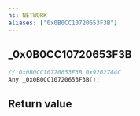 ```yaml
---
ns: NETWORK
aliases: ["0x0B0CC10720653F3B"]
---
```

## _0x0B0CC10720653F3B

```c
// 0x0B0CC10720653F3B 0x9262744C
Any _0x0B0CC10720653F3B();
```

## Return value
